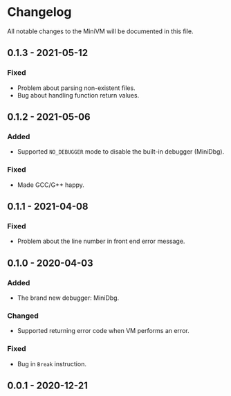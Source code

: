 # Changelog

All notable changes to the MiniVM will be documented in this file.

## 0.1.3 - 2021-05-12

### Fixed

* Problem about parsing non-existent files.
* Bug about handling function return values.

## 0.1.2 - 2021-05-06

### Added

* Supported `NO_DEBUGGER` mode to disable the built-in debugger (MiniDbg).

### Fixed

* Made GCC/G++ happy.

## 0.1.1 - 2021-04-08

### Fixed

* Problem about the line number in front end error message.

## 0.1.0 - 2020-04-03

### Added

* The brand new debugger: MiniDbg.

### Changed

* Supported returning error code when VM performs an error.

### Fixed

* Bug in `Break` instruction.

## 0.0.1 - 2020-12-21
